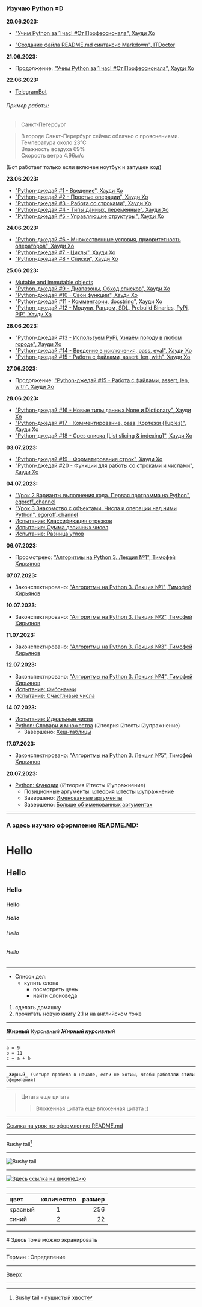 ### Изучаю Python =D

__20.06.2023:__
* ["Учим Python за 1 час! #От Профессионала", Хауди Хо](https://www.youtube.com/watch?v=fp5-XQFr_nk&t=396s)

* ["Создание файла README.md синтаксис Markdown", ITDoctor](https://www.youtube.com/watch?v=syrGPPekLHQ)

__21.06.2023:__
* Продолжение: ["Учим Python за 1 час! #От Профессионала", Хауди Хо](https://www.youtube.com/watch?v=fp5-XQFr_nk&t=396s)

__22.06.2023:__
* [TelegramBot](https://t.me/Bot_Weather_Bot)
###### Пример работы:
> Санкт-Петербург  

> В городе Санкт-Перербург сейчас облачно с прояснениями.  
Температура около 23°C  
Влажность воздуха 69%  
Скорость ветра 4.96м/с

(Бот работает только если включен ноутбук и запущен код)

__23.06.2023:__
* ["Python-джедай #1 - Введение", Хауди Хо](https://www.youtube.com/watch?v=ahe3WpBMdm4)
* ["Python-джедай #2 - Простые операции", Хауди Хо](https://www.youtube.com/watch?v=qArArdupftM)
* ["Python-джедай #3 - Работа со строками", Хауди Хо](https://www.youtube.com/watch?v=T-DmoA08d3Y)
* ["Python-джедай #4 - Типы данных, переменные", Хауди Хо](https://www.youtube.com/watch?v=5h-KmmxEMvA)
* ["Python-джедай #5 - Управляющие структуры", Хауди Хо](https://www.youtube.com/watch?v=BVHhfQgRmuE) 

__24.06.2023:__
* ["Python-джедай #6 - Множественные условия, приоритетность операторов", Хауди Хо](https://www.youtube.com/watch?v=eFmvvJXxs7g)
* ["Python-джедай #7 - Циклы", Хауди Хо](https://www.youtube.com/watch?v=7D4azTSKAwg)
* ["Python-джедай #8 - Списки", Хауди Хо](https://www.youtube.com/watch?v=iRZsMSvAVm8)

__25.06.2023:__
* [Mutable and immutable objects](https://informatics.msk.ru/mod/page/view.php?id=37581)
* ["Python-джедай #9 - Диапазоны, Обход списков", Хауди Хо](https://www.youtube.com/watch?v=z7oT_0WN2Bg)
* ["Python-джедай #10 - Свои функции", Хауди Хо](https://www.youtube.com/watch?v=grMu71nj1u8)
* ["Python-джедай #11 - Комментарии, docstring", Хауди Хо](https://www.youtube.com/watch?v=gt_qPSiKb04)
* ["Python-джедай #12 - Модули, Рандом, SDL, Prebuild Binaries, PyPi, PiP", Хауди Хо](https://www.youtube.com/watch?v=-NTIn3-Oylc)

__26.06.2023:__
* ["Python-джедай #13 - Используем PyPi, Узнаём погоду в любом городе", Хауди Хо](https://www.youtube.com/watch?v=53GBGBcMS6I)
* ["Python-джедай #14 - Введение в исключения, pass, eval", Хауди Хо](https://www.youtube.com/watch?v=6IUCEITf0ao)
* ["Python-джедай #15 - Работа с файлами, assert, len, with", Хауди Хо](https://www.youtube.com/watch?v=190xJqI5qQE)

__27.06.2023:__
* Продолжение: ["Python-джедай #15 - Работа с файлами, assert, len, with", Хауди Хо](https://www.youtube.com/watch?v=190xJqI5qQE)

__28.06.2023:__
* ["Python-джедай #16 - Новые типы данных None и Dictionary", Хауди Хо](https://www.youtube.com/watch?v=e_ttAm4LzHo)
* ["Python-джедай #17 - Комментирование, pass, Кортежи (Tuples)", Хауди Хо](https://www.youtube.com/watch?v=xUs6VaJRN5w)
* ["Python-джедай #18 - Срез списка [List slicing & indexing]", Хауди Хо](https://www.youtube.com/watch?v=MEJbfLBIirI)

__03.07.2023:__
* ["Python-джедай #19 - Форматирование строк", Хауди Хо](https://www.youtube.com/watch?v=2T9yybfUxTw)
* ["Python-джедай #20 - Функции для работы со строками и числами", Хауди Хо](https://www.youtube.com/watch?v=RWsYbARuYLE)

__04.07.2023:__
* ["Урок 2 Варианты выполнения кода. Первая программа на Python", egoroff_channel](https://www.youtube.com/watch?v=mOQBZq9WCCY)
* ["Урок 3 Знакомство с объектами. Числа и операции над ними Python", egoroff_channel](https://www.youtube.com/watch?v=fF1ZqTKMR6I)
* [Испытание: Классификация отрезков](https://ru.hexlet.io/challenges/python_basics_line_classification_exercise)
* [Испытание: Сумма двоичных чисел](https://ru.hexlet.io/challenges/python_basics_binary_sum_exercise)
* [Испытание: Разница углов](https://ru.hexlet.io/challenges/python_basics_angle_difference_exercise)

__06.07.2023:__
* Просмотрено: ["Алгоритмы на Python 3. Лекция №1", Тимофей Хирьянов](https://www.youtube.com/watch?v=KdZ4HF1SrFs&list=PLRDzFCPr95fK7tr47883DFUbm4GeOjjc0)

__07.07.2023:__
* Законспектировано: ["Алгоритмы на Python 3. Лекция №1", Тимофей Хирьянов](https://www.youtube.com/watch?v=KdZ4HF1SrFs&list=PLRDzFCPr95fK7tr47883DFUbm4GeOjjc0)

__10.07.2023:__
* Законспектировано: ["Алгоритмы на Python 3. Лекция №2", Тимофей Хирьянов](https://www.youtube.com/watch?v=ZgSx3yH7sJI&list=PLRDzFCPr95fK7tr47883DFUbm4GeOjjc0&index=2)

__11.07.2023:__
* Законспектировано: ["Алгоритмы на Python 3. Лекция №3", Тимофей Хирьянов](https://www.youtube.com/watch?v=b8m9uRMpKJk&list=PLRDzFCPr95fK7tr47883DFUbm4GeOjjc0&index=3)

__12.07.2023:__
* Законспектировано: ["Алгоритмы на Python 3. Лекция №4", Тимофей Хирьянов](https://www.youtube.com/watch?v=DvsCUI5FNnI&list=PLRDzFCPr95fK7tr47883DFUbm4GeOjjc0&index=4)
* [Испытание: Фибоначчи](https://ru.hexlet.io/challenges/python_basics_fib_exercise)
* [Испытание: Счастливые числа](https://ru.hexlet.io/challenges/python_basics_happy_numbers_exercise)

__14.07.2023:__
* [Испытание: Идеальные числа](https://ru.hexlet.io/challenges/python_basics_perfect_numbers_exercise)
* [Python: Cловари и множества](https://ru.hexlet.io/courses/python-dicts#challenges) (☑теория ☑тесты ☑упражнение)
    * Завершено: [Хеш-таблицы](https://ru.hexlet.io/courses/python-dicts/lessons/hash-table/theory_unit)

__17.07.2023:__
* Законспектировано: ["Алгоритмы на Python 3. Лекция №5", Тимофей Хирьянов](https://www.youtube.com/watch?v=3I6OjxoeSS8&list=PLRDzFCPr95fK7tr47883DFUbm4GeOjjc0&index=5)

__20.07.2023:__
* [Python: Функции](https://ru.hexlet.io/courses/python-functions) (☑теория ☑тесты ☑упражнение)
    * Позиционные аргументы: ☑[теория](https://ru.hexlet.io/courses/python-functions/lessons/positional-args/theory_unit) ☑[тесты](https://ru.hexlet.io/courses/python-functions/lessons/positional-args/quiz_unit) ☑[упражнение](https://ru.hexlet.io/courses/python-functions/lessons/positional-args/exercise_unit)
    * Завершено: [Именованные аргументы](https://ru.hexlet.io/courses/python-functions/lessons/keyword-arguments/theory_unit)
    * Завершено: [Больше об именованных аргументах](https://ru.hexlet.io/courses/python-functions/lessons/more-keyword-arguments/theory_unit)


---
### А здесь изучаю оформление README.MD:

<a id="anchor"></a>

# Hello
## Hello
### Hello
#### Hello
##### Hello
###### Hello
###### Hello
___
* Список дел: 
    * купить слона
        * посмотреть цены
        * найти слоноведа

1. сделать домашку 
2. прочитать новую книгу
    2.1 и на английском тоже
***
__Жирный__
_Курсивный_
___Жирный курсивный___
***

```
a = 9
b = 11
c = a + b
```
***
    _Жирный_ (четыре пробела в начале, если не хотим, чтобы работали стили оформления)
***
> Цитата 
еще цитата
>> Вложенная цитата
еще вложенная цитата :)
***
[Ссылка на урок по оформлению README.md](https://www.youtube.com/watch?v=syrGPPekLHQ)
***
Bushy tail[^1]
[^1]: Bushy tail - пушистый хвост
***
![Bushy tail](https://c4.wallpaperflare.com/wallpaper/889/446/336/selective-focus-photograph-of-two-box-cutout-wallpaper-preview.jpg)
***
[![Здесь ссылка на википедию](https://c4.wallpaperflare.com/wallpaper/889/446/336/selective-focus-photograph-of-two-box-cutout-wallpaper-preview.jpg)](https://ru.wikipedia.org/wiki/%D0%9A%D0%BD%D0%B8%D0%B3%D0%B0_%D0%B4%D0%B6%D1%83%D0%BD%D0%B3%D0%BB%D0%B5%D0%B9)
***
цвет | количество | размер
:----|:----------:|--------:
красный| 1 | 256
синий | 2 | 22
***
\# Здесь тоже можно экранировать
***
Термин
: Определение 
***
[Вверх](#anchor)
***
